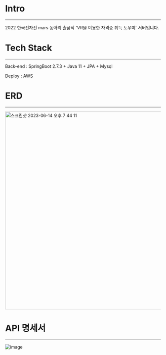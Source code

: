 # Intro
---
2022 한국전자전 mars 동아리 출품작 'VR을 이용한 자격증 취득 도우미' 서버입니다.

# Tech Stack
---
Back-end : SpringBoot 2.7.3 + Java 11 + JPA + Mysql

Deploy : AWS

# ERD
---
<img width="639" alt="스크린샷 2023-06-14 오후 7 44 11" src="https://github.com/xogus3492/mars-server/assets/77439799/c042280d-b544-4e15-a86a-417cf5953a25">

# API 명세서
---
![image](https://github.com/xogus3492/mars-server/assets/77439799/7e6910a0-02ef-40b5-9878-8fbfd2cdb8d6)

